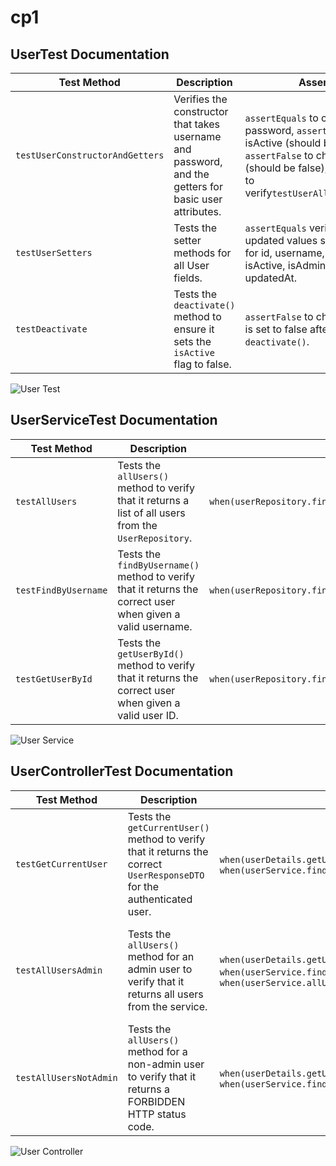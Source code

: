 # cp1

## UserTest Documentation

| Test Method                     | Description                                                                                             | Assertions                                                                                                                                                                                                                                                                                                         |
| ------------------------------- | ------------------------------------------------------------------------------------------------------- | ------------------------------------------------------------------------------------------------------------------------------------------------------------------------------------------------------------------------------------------------------------------------------------------------------------------ |
| `testUserConstructorAndGetters` | Verifies the constructor that takes username and password, and the getters for basic user attributes. | `assertEquals` to check username, password, `assertTrue` to check isActive (should be true), `assertFalse` to check isAdmin (should be false), and `assertNull` to verify`testUserAllArgsConstructor`       | Tests the constructor that initializes all User fields.                     | `assertEquals` verifying all User fields that they contain the provided value during the constructor's execution. |
| `testUserSetters`               | Tests the setter methods for all User fields.                                                            | `assertEquals` verifying the updated values set by the setters for id, username, password, isActive, isAdmin, createdAt, and updatedAt.                                                                                                                                                                             |
| `testDeactivate`                | Tests the `deactivate()` method to ensure it sets the `isActive` flag to false. | `assertFalse` to check if `isActive` is set to false after calling `deactivate()`.                                                                                                                                                                                                                                             |


![User Test](https://drive.google.com/uc?id=1kCnZkl5Vo6m2ZiYFkiSm1qAX6DGfurk4)

## UserServiceTest Documentation

| Test Method          | Description                                                                                                 | Mocked Interactions                                                           | Assertions                                                                                                                                                                    |
| -------------------- | ----------------------------------------------------------------------------------------------------------- | ----------------------------------------------------------------------------- | ----------------------------------------------------------------------------------------------------------------------------------------------------------------------------- |
| `testAllUsers`       | Tests the `allUsers()` method to verify that it returns a list of all users from the `UserRepository`.      | `when(userRepository.findAll()).thenReturn(users)`                            | `assertEquals` to check the size of the returned list and the username of a user in the list, `verify` to ensure `userRepository.findAll()` was called exactly once.          |
| `testFindByUsername` | Tests the `findByUsername()` method to verify that it returns the correct user when given a valid username. | `when(userRepository.findByUsername(username)).thenReturn(Optional.of(user))` | `assertTrue` to check if an Optional is present, `assertEquals` to verify the username, `verify` to ensure `userRepository.findByUsername(username)` was called exactly once. |
| `testGetUserById`    | Tests the `getUserById()` method to verify that it returns the correct user when given a valid user ID.     | `when(userRepository.findById(id)).thenReturn(Optional.of(user))`             | `assertTrue` to check if an Optional is present, `assertEquals` to verify the user ID, `verify` to ensure `userRepository.findById(id)` was called exactly once.              |

![User Service](https://drive.google.com/uc?id=1PIw3SPlh23DjSLFUW2WQi2lB1knrTiNe)

## UserControllerTest Documentation

| Test Method            | Description                                                                                                             | Mocked Interactions                                                                                                                                                                                 | Assertions                                                                                 |
| ---------------------- | ----------------------------------------------------------------------------------------------------------------------- | --------------------------------------------------------------------------------------------------------------------------------------------------------------------------------------------------- | ------------------------------------------------------------------------------------------ |
| `testGetCurrentUser`   | Tests the `getCurrentUser()` method to verify that it returns the correct `UserResponseDTO` for the authenticated user. | `when(userDetails.getUsername()).thenReturn(username)`, `when(userService.findByUsername(username)).thenReturn(Optional.of(user))`                                                                  | `assertEquals` to verify the HTTP status code (OK) and the user ID in the response body.   |
| `testAllUsersAdmin`    | Tests the `allUsers()` method for an admin user to verify that it returns all users from the service.                   | `when(userDetails.getUsername()).thenReturn(adminUsername)`, `when(userService.findByUsername(adminUsername)).thenReturn(Optional.of(adminUser))`, `when(userService.allUsers()).thenReturn(users)` | `assertEquals` to verify the HTTP status code (OK) and the size of the returned user list. |
| `testAllUsersNotAdmin` | Tests the `allUsers()` method for a non-admin user to verify that it returns a FORBIDDEN HTTP status code.              | `when(userDetails.getUsername()).thenReturn(username)`, `when(userService.findByUsername(username)).thenReturn(Optional.of(nonAdminUser))`                                                          | `assertEquals` to verify the HTTP status code (FORBIDDEN).                                 |

![User Controller](https://drive.google.com/uc?id=1ZJ0XC4QCe41cn16Smt2atl6JFCokZ8-k)

